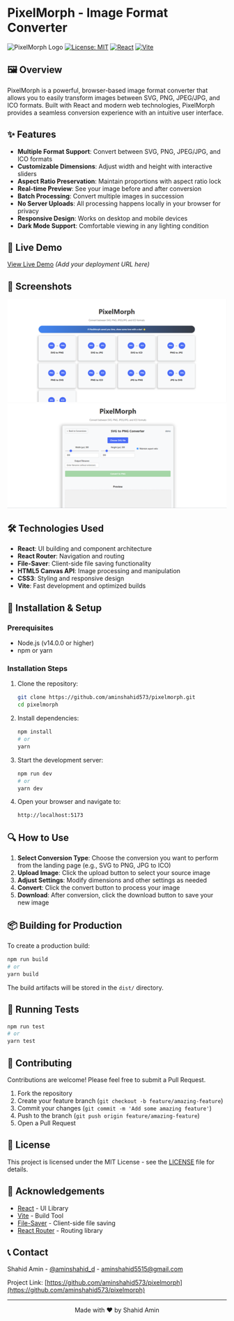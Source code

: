 # PixelMorph - Image Format Converter

![PixelMorph Logo](https://img.shields.io/badge/PixelMorph-Image%20Converter-4a6cf7?style=for-the-badge)
[![License: MIT](https://img.shields.io/badge/License-MIT-yellow.svg)](https://opensource.org/licenses/MIT)
[![React](https://img.shields.io/badge/React-18.3.1-61DAFB?logo=react)](https://reactjs.org/)
[![Vite](https://img.shields.io/badge/Vite-5.4.2-646CFF?logo=vite)](https://vitejs.dev/)

## 🖼️ Overview

PixelMorph is a powerful, browser-based image format converter that allows you to easily transform images between SVG, PNG, JPEG/JPG, and ICO formats. Built with React and modern web technologies, PixelMorph provides a seamless conversion experience with an intuitive user interface.

## ✨ Features

- **Multiple Format Support**: Convert between SVG, PNG, JPEG/JPG, and ICO formats
- **Customizable Dimensions**: Adjust width and height with interactive sliders
- **Aspect Ratio Preservation**: Maintain proportions with aspect ratio lock
- **Real-time Preview**: See your image before and after conversion
- **Batch Processing**: Convert multiple images in succession
- **No Server Uploads**: All processing happens locally in your browser for privacy
- **Responsive Design**: Works on desktop and mobile devices
- **Dark Mode Support**: Comfortable viewing in any lighting condition

## 🚀 Live Demo

[View Live Demo](#) *(Add your deployment URL here)*

## 📸 Screenshots

![PixelMorph Landing Page](/screenshots/screenshot1.png)
![Conversion Interface](/screenshots/screenshot2.png)

## 🛠️ Technologies Used

- **React**: UI building and component architecture
- **React Router**: Navigation and routing
- **File-Saver**: Client-side file saving functionality
- **HTML5 Canvas API**: Image processing and manipulation
- **CSS3**: Styling and responsive design
- **Vite**: Fast development and optimized builds

## 🔧 Installation & Setup

### Prerequisites
- Node.js (v14.0.0 or higher)
- npm or yarn

### Installation Steps

1. Clone the repository:
   ```bash
   git clone https://github.com/aminshahid573/pixelmorph.git
   cd pixelmorph
   ```

2. Install dependencies:
   ```bash
   npm install
   # or
   yarn
   ```

3. Start the development server:
   ```bash
   npm run dev
   # or
   yarn dev
   ```

4. Open your browser and navigate to:
   ```
   http://localhost:5173
   ```

## 🔍 How to Use

1. **Select Conversion Type**: Choose the conversion you want to perform from the landing page (e.g., SVG to PNG, JPG to ICO)
2. **Upload Image**: Click the upload button to select your source image
3. **Adjust Settings**: Modify dimensions and other settings as needed
4. **Convert**: Click the convert button to process your image
5. **Download**: After conversion, click the download button to save your new image

## 📦 Building for Production

To create a production build:

```bash
npm run build
# or
yarn build
```

The build artifacts will be stored in the `dist/` directory.

## 🧪 Running Tests

```bash
npm run test
# or
yarn test
```

## 🤝 Contributing

Contributions are welcome! Please feel free to submit a Pull Request.

1. Fork the repository
2. Create your feature branch (`git checkout -b feature/amazing-feature`)
3. Commit your changes (`git commit -m 'Add some amazing feature'`)
4. Push to the branch (`git push origin feature/amazing-feature`)
5. Open a Pull Request

## 📄 License

This project is licensed under the MIT License - see the [LICENSE](LICENSE) file for details.

## 🙏 Acknowledgements

- [React](https://reactjs.org/) - UI Library
- [Vite](https://vitejs.dev/) - Build Tool
- [File-Saver](https://github.com/eligrey/FileSaver.js/) - Client-side file saving
- [React Router](https://reactrouter.com/) - Routing library

## 📞 Contact

Shahid Amin - [@aminshahid_d](https://www.instagram.com/aminshahid_d/) - aminshahid5515@gmail.com

Project Link: [https://github.com/aminshahid573/pixelmorph](https://github.com/aminshahid573/pixelmorph)

---

<p align="center">Made with ❤️ by Shahid Amin</p>